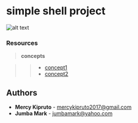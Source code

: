 # simple shell project


![alt text](https://s3.amazonaws.com/intranet-projects-files/holbertonschool-low_level_programming/235/shell.jpeg)

### Resources
> **concepts**

>> * [concept1](https://alx-intranet.hbtn.io/concepts/64)
>> * [concept2](https://alx-intranet.hbtn.io/concepts/350)


 ## Authors
- **Mercy Kipruto** - [mercykipruto2017@gmail.com](https://github.com/MKipruto12)
- **Jumba Mark** - [jumbamark@yahoo.com](https://github.com/jumbamark)
